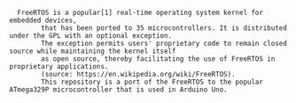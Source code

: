       FreeRTOS is a popular[1] real-time operating system kernel for embedded devices, 
			that has been ported to 35 microcontrollers. It is distributed under the GPL with an optional exception.
		    The exception permits users' proprietary code to remain closed source while maintaining the kernel itself 
			as open source, thereby facilitating the use of FreeRTOS in proprietary applications.
			(source: https://en.wikipedia.org/wiki/FreeRTOS).
			This repository is a port of the FreeRTOS to the popular ATmega329P microcontroller that is used in Arduino Uno.
